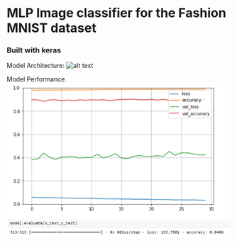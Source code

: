
# MLP Image classifier for the Fashion MNIST dataset

<h3>Built with keras</h3> 

Model Architecture:
![alt text](https://github.com/leeyinghern/Fashion_MNIST_MLP/master/Images/model_archi.PNG?raw=true)

Model Performance
![alt text](https://github.com/leeyinghern/Fashion_MNIST_MLP/blob/master/Images/performance.PNG?raw=true)
![alt text](https://github.com/leeyinghern/Fashion_MNIST_MLP/blob/master/Images/test_set_perf.PNG?raw=true)
